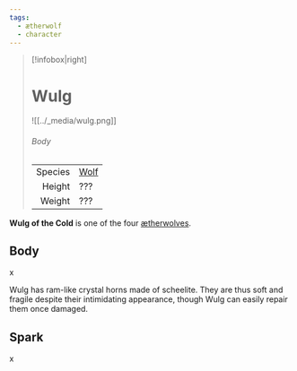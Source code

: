 ```yaml
---
tags:
  - ætherwolf
  - character
---
```

> [!infobox|right]
> # Wulg
> ![[../_media/wulg.png]]
> ###### Body
> |  |  |
> | ---: | ---- |
> | Species | [Wolf](<../Species/Wolf.md>) |
> | Height | ??? |
> | Weight | ??? |

**Wulg of the Cold** is one of the four [ætherwolves](<../Species/Wolf.md#Ætherwolf>).

## Body
x

Wulg has ram-like crystal horns made of scheelite. They are thus soft and fragile despite their intimidating appearance, though Wulg can easily repair them once damaged.

## Spark
x